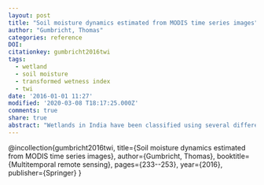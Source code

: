 ```yaml
---
layout: post
title: "Soil moisture dynamics estimated from MODIS time series images"
author: "Gumbricht, Thomas"
categories: reference
DOI:
citationkey: gumbricht2016twi
tags:
  - wetland
  - soil moisture
  - transformed wetness index
  - twi
date: '2016-01-01 11:27'
modified: '2020-03-08 T18:17:25.000Z'
comments: true
share: true
abstract: "Wetlands in India have been classified using several different approaches which recognise a number of types whereas a hierarchical phylogenetic classification based on detailed inventory of wetlands and their characteristics has yet to be elaborated.."
---
```

@incollection{gumbricht2016twi,
  title={Soil moisture dynamics estimated from MODIS time series images},
  author={Gumbricht, Thomas},
  booktitle={Multitemporal remote sensing},
  pages={233--253},
  year={2016},
  publisher={Springer}
}
